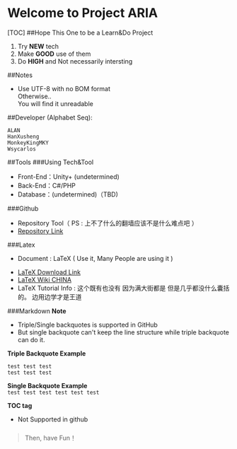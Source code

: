 Welcome to Project ARIA
=======================
[TOC]
##Hope This One to be a Learn&Do Project
1. Try **NEW** tech
2. Make **GOOD** use of them
3. Do **HIGH** and Not necessarily intersting<br/>

##Notes
- Use UTF-8 with no BOM format<br/> 
Otherwise..<br/>
You will find it unreadable<br/>

##Developer (Alphabet Seq):
```text
ALAN
HanXusheng
MonkeyKingMKY
Wsycarlos
```

##Tools
###Using Tech&Tool
+ Front-End：Unity+ (undetermined)
+ Back-End：C#/PHP
+ Database：(undetermined)（TBD)  

###Github
- Repository Tool（ PS : 上不了什么的翻墙应该不是什么难点吧 ）  
- [Repository Link](https://github.com/wsycarlos/ARIA "ARIA")

###Latex
- Document : LaTeX ( Use it, Many People are using it )  
* [LaTeX Download Link](http://www.ctex.org/CTeXDownload "www.ctex.org/CTeXDownload")
* [LaTeX Wiki CHINA](https://zh.wikipedia.org/wiki/LaTeX "zh.wikipedia.org/wiki/LaTeX")
* LaTeX Tutorial Info : 这个既有也没有 因为满大街都是 但是几乎都没什么囊括的。 边用边学才是王道

###Markdown
**Note**<br/>
- Triple/Single backquotes is supported in GitHub
- But single backquote can't keep the line structure while triple backquote can do it.

**Triple Backquote Example**<br/>
```text
test test test
test test test
```

**Single Backquote Example**<br/>
`
test test test
test test test
`

**TOC tag**
- Not Supported in github
###

>Then, have Fun！
